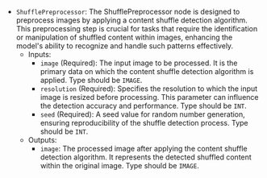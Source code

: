 - `ShufflePreprocessor`: The ShufflePreprocessor node is designed to preprocess images by applying a content shuffle detection algorithm. This preprocessing step is crucial for tasks that require the identification or manipulation of shuffled content within images, enhancing the model's ability to recognize and handle such patterns effectively.
    - Inputs:
        - `image` (Required): The input image to be processed. It is the primary data on which the content shuffle detection algorithm is applied. Type should be `IMAGE`.
        - `resolution` (Required): Specifies the resolution to which the input image is resized before processing. This parameter can influence the detection accuracy and performance. Type should be `INT`.
        - `seed` (Required): A seed value for random number generation, ensuring reproducibility of the shuffle detection process. Type should be `INT`.
    - Outputs:
        - `image`: The processed image after applying the content shuffle detection algorithm. It represents the detected shuffled content within the original image. Type should be `IMAGE`.
